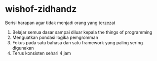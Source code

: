 # wishof-zidhandz
Berisi harapan agar tidak menjadi orang yang terzezat

1. Belajar semua dasar sampai diluar kepala the things of programming
2. Menguatkan pondasi logika pemgromman
3. Fokus pada satu bahasa dan satu framework yang paling sering digunakan
4. Terus konsisten sehari 4 jam
